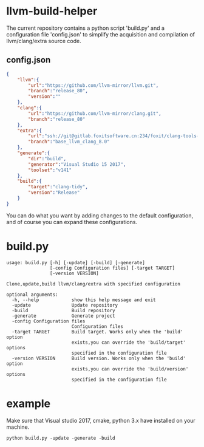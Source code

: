 # llvm-build-helper

The current repository contains a python script 'build.py' and a configuration file 'config.json' to simplify the acquisition and compilation of llvm/clang/extra source code.  

## config.json

```json
{
    "llvm":{
        "url":"https://github.com/llvm-mirror/llvm.git",
        "branch":"release_80",
        "version":""
    },
    "clang":{
        "url":"https://github.com/llvm-mirror/clang.git",
        "branch":"release_80"
    },
    "extra":{
        "url":"ssh://git@gitlab.foxitsoftware.cn:234/foxit/clang-tools-extra.git",
        "branch":"base_llvm_clang_8.0"
    },
	"generate":{
	    "dir":"build",
        "generator":"Visual Studio 15 2017",
        "toolset":"v141"
	},
    "build":{   
        "target":"clang-tidy",
        "version":"Release"
    }
}
```

You can do what you want by adding changes to the default configuration, and of course you can expand these configurations.

# build.py

```
usage: build.py [-h] [-update] [-build] [-generate]
                [-config Configuration files] [-target TARGET]
                [-version VERSION]

Clone,update,build llvm/clang/extra with specified configuration

optional arguments:
  -h, --help            show this help message and exit
  -update               Update repository
  -build                Build repository
  -generate             Generate project
  -config Configuration files
                        Configuration files
  -target TARGET        Build target. Works only when the 'build' option
                        exists,you can override the 'build/target' options
                        specified in the configuration file
  -version VERSION      Build version. Works only when the 'build' option
                        exists,you can override the 'build/version' options
                        specified in the configuration file
```

# example

Make sure that Visual studio 2017, cmake, python 3.x have installed on your machine.

```
python build.py -update -generate -build
```

